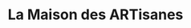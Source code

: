---
title: "La Maison des ARTisanes"
url: /rochefort-en-terre/la-maison-des-artisanes/
shop: Kunst
---